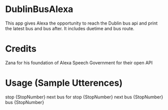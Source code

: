 ﻿# DublinBusAlexa
This app gives Alexa the opportunity to reach the Dublin bus api and print the latest bus and bus after.
It includes duetime and bus route. 

# Credits
Zana for his foundation of Alexa Speech 
Government for their open API

# Usage (Sample Utterences)
stop {StopNumber}
next bus for stop {StopNumber}
next bus {StopNumber}
bus {StopNumber}

